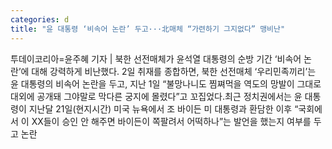 ```yaml
---
categories: d
title: "윤 대통령 ‘비속어 논란’ 두고···北매체 “가련하기 그지없다” 맹비난"
---
```

투데이코리아=윤주혜 기자 | 북한 선전매체가 윤석열 대통령의 순방 기간 ‘비속어 논란’에 대해 강력하게 비난했다. 2일  취재를 종합하면, 북한 선전매체 ‘우리민족끼리’는 윤 대통령의 비속어 논란을 두고, 지난 1일 “불망나니도 찜쪄먹을 역도의 망발이 그대로 대외에 공개돼 그야말로 막다른 궁지에 몰렸다”고 꼬집었다.최근 정치권에서는 윤 대통령이 지난달 21일(현지시간) 미국 뉴욕에서 조 바이든 미 대통령과 환담한 이후 “국회에서 이 XX들이 승인 안 해주면 바이든이 쪽팔려서 어떡하나”는 발언을 했는지 여부를 두고 논란